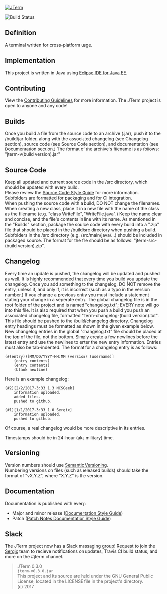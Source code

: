 [![JTerm](https://sergix.github.io/img/jterm.png)](https://sergix.github.io/projects/jterm/index.html)

![Build Status](https://travis-ci.org/Sergix/JTerm.svg?branch=master)

## Definition
A terminal written for cross-platform usge.

## Implementation
This project is written in Java using [Eclipse IDE for Java EE](http://www.eclipse.org/downloads/packages/eclipse-ide-java-ee-developers/neon3).

## Contributing
View the [Contributing Guidelines](https://github.com/Sergix/JTerm/blob/master/CONTRIBUTING.md) for more information. The JTerm project is open to anyone and any code!

## Builds
Once you build a file from the source code to an archive (.jar), push it to the /build/jar folder, along with the associated changelog (see Changelog section), source code (see Source Code section), and documentation (see Documentation section.)
The format of the archive's filename is as follows: "jterm-v(build version).jar"

## Source Code
Keep all updated and current source code in the /src directory, which should be updated with every build.  
Please review the [Source Code Style Guide](https://github.com/Sergix/JTerm/blob/master/docs/SourceStyleGuide.md) for more information.
Subfolders are formatted for packaging and for CI integration.  
When pushing the source code with a build, DO NOT change the filenames. When creating a new class, place it in a new file with the name of the class as the filename (e.g. "class WriteFile", "WriteFile.java".) Keep the name clear and concise, and the file's contents in line with its name.
As mentioned in the "Builds" section, package the source code with every build into a ".zip" file that should be placed in the /build/src directory when pushing a build. Subfolders in the /src directory (e.g. /src/main/java/...) should be included in packaged source.
The format for the file should be as follows: "jterm-src-(build version).zip".

## Changelog
Every time an update is pushed, the changelog will be updated and pushed as well.
It is highly recommended that every time you build you update the changelog. Once you add something to the changelog, DO NOT remove the entry, unless if, and only if, it is incorrect (such as a typo in the version number.) If you change a previous entry you must include a statement stating your change in a seperate entry.
The global changelog file is in the root folder of the project and is named "changelog.txt"; EVERY note will go into this file. It is also required that when you push a build you push an associated changelog file, formatted "jterm-changelog-(build version).txt". This file should be pushed to the /build/changelog directory.
Changelog entry headings must be formatted as shown in the given example below.
New changelog entries in the global "changelog.txt" file should be placed at the _top_ of the file, not the bottom. Simply create a few newlines before the latest entry and use the newlines to enter the new entry information. Entries must also be tab-indented.
The format for a changelog entry is as follows:
```
(#(entry))[MM/DD/YYYY-HH:MM (version) (username)]   
	(entry contents)   
	(entry contents)  
	(blank newline)  
```
Here is an example changelog:  
```
(#2)[2/2/2017-3:33 1.3 NCSGeek]     
	information uploaded.   
	added files.   
	pushed to github.   

(#1)[1/1/2017-3:33 1.0 Sergix]
	information uploaded.  
	pushed to github.  

```
Of course, a real changelog would be more descriptive in its entries.

Timestamps should be in 24-hour (aka military) time.

## Versioning
Version numbers should use [Semantic Versioning](https://github.com/mojombo/semver/blob/master/semver.md).  
Numbering versions on files (such as released builds) should take the format of "vX.Y.Z", where "X.Y.Z" is the version.

## Documentation
Documentation is published with every:
- Major and minor release ([Documentation Style Guide](https://github.com/Sergix/JTerm/blob/master/docs/DocStyleGuide.md))
- Patch ([Patch Notes Documentation Style Guide](https://github.com/Sergix/JTerm/blob/master/docs/PatchDocStyleGuide.md))

## Slack
The JTerm project now has a Slack messaging group! Request to join the [Sergix](https://sergix.slack.com/) team to recieve notifications on updates, Travis CI build status, and more on the #jterm channel.

> JTerm 0.3.0  
> `jterm-v0.3.0.jar`  
> This project and its source are held under the GNU General Public License, located in the LICENSE file in the project's directory.  
> (c) 2017
